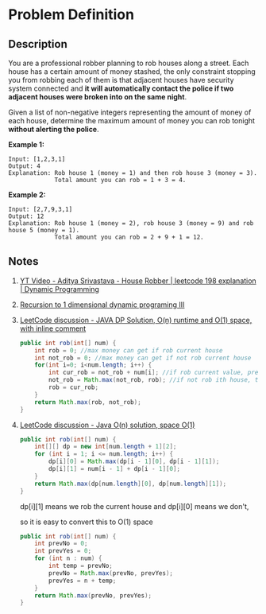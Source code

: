 # Problem Definition

## Description

You are a professional robber planning to rob houses along a street. Each house has a certain amount of money stashed, the only constraint stopping you from robbing each of them is that adjacent houses have security system connected and **it will automatically contact the police if two adjacent houses were broken into on the same night**.

Given a list of non-negative integers representing the amount of money of each house, determine the maximum amount of money you can rob tonight **without alerting the police**.

**Example 1:**

```text
Input: [1,2,3,1]
Output: 4
Explanation: Rob house 1 (money = 1) and then rob house 3 (money = 3).
             Total amount you can rob = 1 + 3 = 4.
```

**Example 2:**

```text
Input: [2,7,9,3,1]
Output: 12
Explanation: Rob house 1 (money = 2), rob house 3 (money = 9) and rob house 5 (money = 1).
             Total amount you can rob = 2 + 9 + 1 = 12.
```

## Notes

1. [YT Video - Aditya Srivastava - House Robber | leetcode 198 explanation | Dynamic Programming](https://www.youtube.com/watch?v=YXPsaVdyopM)
1. [Recursion to 1 dimensional dynamic programing III](http://www.gorecursion.com/algorithm/2016/11/20/1d-dynamic3.html)
1. [LeetCode discussion - JAVA DP Solution, O(n) runtime and O(1) space, with inline comment](https://leetcode.com/problems/house-robber/discuss/55695/JAVA-DP-Solution-O(n)-runtime-and-O(1)-space-with-inline-comment)

    ```java
    public int rob(int[] num) {
        int rob = 0; //max money can get if rob current house
        int not_rob = 0; //max money can get if not rob current house
        for(int i=0; i<num.length; i++) {
            int cur_rob = not_rob + num[i]; //if rob current value, previous house must not be robbed
            not_rob = Math.max(not_rob, rob); //if not rob ith house, take the max value of robbed (i-1)th house and not rob (i-1)th house
            rob = cur_rob;
        }
        return Math.max(rob, not_rob);
    }
    ```

1. [LeetCode discussion - Java O(n) solution, space O(1)](https://leetcode.com/problems/house-robber/discuss/55681/Java-O(n)-solution-space-O(1))

    ```java
    public int rob(int[] num) {
        int[][] dp = new int[num.length + 1][2];
        for (int i = 1; i <= num.length; i++) {
            dp[i][0] = Math.max(dp[i - 1][0], dp[i - 1][1]);
            dp[i][1] = num[i - 1] + dp[i - 1][0];
        }
        return Math.max(dp[num.length][0], dp[num.length][1]);
    }
    ```

    dp[i][1] means we rob the current house and dp[i][0] means we don't,

    so it is easy to convert this to O(1) space

    ```java
    public int rob(int[] num) {
        int prevNo = 0;
        int prevYes = 0;
        for (int n : num) {
            int temp = prevNo;
            prevNo = Math.max(prevNo, prevYes);
            prevYes = n + temp;
        }
        return Math.max(prevNo, prevYes);
    }
    ```